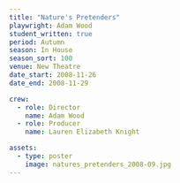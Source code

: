 ```yaml
---
title: "Nature's Pretenders"
playwright: Adam Wood
student_written: true
period: Autumn
season: In House
season_sort: 100
venue: New Theatre
date_start: 2008-11-26
date_end: 2008-11-29

crew:
  - role: Director
    name: Adam Wood
  - role: Producer
    name: Lauren Elizabeth Knight

assets:
  - type: poster
    image: natures_pretenders_2008-09.jpg
---
```


